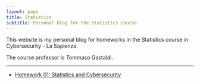 ```yaml
---
layout: page
title: Statistics
subtitle: Personal blog for the Statistics course
---
```


This website is my personal blog for homeworks in the Statistics course in
Cybersecurity - La Sapienza.

The course professor is Tommaso Gastaldi.

---

- [Homework 01: Statistics and Cybersecurity](/homework-1)
